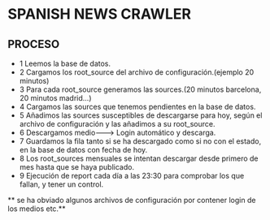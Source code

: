 # SPANISH NEWS CRAWLER

## PROCESO

- 1 Leemos la base de datos.
- 2 Cargamos los root_source del archivo de configuración.(ejemplo 20 minutos)
- 3 Para cada root_source generamos las sources.(20 minutos barcelona, 20 minutos madrid...)
- 4 Cargamos las sources que tenemos pendientes en la base de datos.
- 5 Añadimos las sources susceptibles de descargarse para hoy, según el archivo de configuración y las añadimos a su root_source.
- 6 Descargamos medio---> Login automático y descarga.
- 7 Guardamos la fila tanto si se ha descargado como si no con el estado, en la base de datos con fecha de hoy.
- 8 Los root_sources mensuales se intentan descargar desde primero de mes hasta que se haya publicado.
- 9 Ejecución de report cada día a las 23:30 para comprobar los que fallan, y tener un control.

** se ha obviado algunos archivos de configuración por contener login de los medios etc.**

